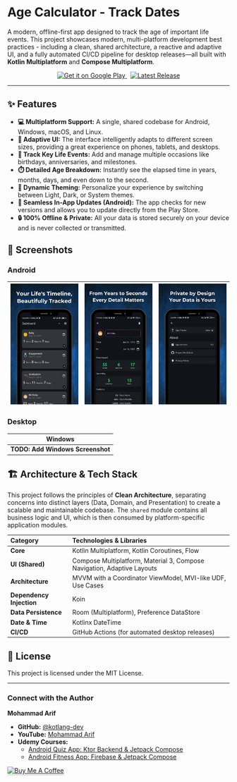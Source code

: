 # Age Calculator - Track Dates

A modern, offline-first app designed to track the age of important life events. This project showcases modern, multi-platform development best practices - including a clean, shared architecture, a reactive and adaptive UI, and a fully automated CI/CD pipeline for desktop releases—all built with **Kotlin Multiplatform** and **Compose Multiplatform**.

<p align="center">
  <a href="https://play.google.com/store/apps/details?id=com.synac.agecalculator">
    <img alt="Get it on Google Play" src="https://img.shields.io/badge/Get%20it%20on-Google%20Play-black?style=for-the-badge&logo=google-play">
  </a>
  &nbsp;
  <a href="https://github.com/kotlang-dev/AgeCalculator-TrackDates/releases/latest">
    <img alt="Latest Release" src="https://img.shields.io/github/v/release/kotlang-dev/AgeCalculator-TrackDates?style=for-the-badge&logo=github&label=Desktop%20Downloads&color=5a3ec8">
  </a>
</p>

---

## ✨ Features

* **💻 Multiplatform Support:** A single, shared codebase for Android, Windows, macOS, and Linux.
* **📱 Adaptive UI:** The interface intelligently adapts to different screen sizes, providing a great experience on phones, tablets, and desktops.
* **📅 Track Key Life Events:** Add and manage multiple occasions like birthdays, anniversaries, and milestones.
* **⏱️ Detailed Age Breakdown:** Instantly see the elapsed time in years, months, days, and even down to the second.
* **🎨 Dynamic Theming:** Personalize your experience by switching between Light, Dark, or System themes.
* **🔄 Seamless In-App Updates (Android):** The app checks for new versions and allows you to update directly from the Play Store.
* **🔒 100% Offline & Private:** All your data is stored securely on your device and is never collected or transmitted.

## 📸 Screenshots

### Android

| <img src="https://github.com/kotlang-dev/kotlang-dev.github.io/blob/main/assets/images/age-calc/age-calc-screenshot1.jpeg?raw=true" width="250"> | <img src="https://github.com/kotlang-dev/kotlang-dev.github.io/blob/main/assets/images/age-calc/age-calc-screenshot2.jpeg?raw=true" width="250"> | <img src="https://github.com/kotlang-dev/kotlang-dev.github.io/blob/main/assets/images/age-calc/age-calc-screenshot3.jpeg?raw=true" width="250"> |
| :--- | :--- | :--- |

### Desktop

| **Windows** |
| :---: |
| **TODO: Add Windows Screenshot** |

## 🏗️ Architecture & Tech Stack

This project follows the principles of **Clean Architecture**, separating concerns into distinct layers (Data, Domain, and Presentation) to create a scalable and maintainable codebase. The `shared` module contains all business logic and UI, which is then consumed by platform-specific application modules.

| **Category** | **Technologies & Libraries** |
| :--- | :--- |
| **Core** | Kotlin Multiplatform, Kotlin Coroutines, Flow |
| **UI (Shared)** | Compose Multiplatform, Material 3, Compose Navigation, Adaptive Layouts |
| **Architecture** | MVVM with a Coordinator ViewModel, MVI-like UDF, Use Cases |
| **Dependency Injection** | Koin |
| **Data Persistence** | Room (Multiplatform), Preference DataStore |
| **Date & Time** | Kotlinx DateTime |
| **CI/CD** | GitHub Actions (for automated desktop releases) |

## 📄 License

This project is licensed under the MIT License.

---

### Connect with the Author

**Mohammad Arif**

-   **GitHub:** [@kotlang-dev](https://github.com/kotlang-dev)
-   **YouTube:** [Mohammad Arif](https://www.youtube.com/@kotlang)
-   **Udemy Courses:**
    -   [Android Quiz App: Ktor Backend & Jetpack Compose](https://www.udemy.com/course/quiztime/?referralCode=D1F5E08155303110B7A4)
    -   [Android Fitness App: Firebase & Jetpack Compose](https://www.udemy.com/course/measuremate/?referralCode=B3DE352F96BC3C3E9E80)

<a href="https://ko-fi.com/mohammadarif" target="_blank"><img src="https://www.buymeacoffee.com/assets/img/custom_images/orange_img.png" alt="Buy Me A Coffee" style="height: 41px !important;width: 174px !important;box-shadow: 0px 3px 2px 0px rgba(190, 190, 190, 0.5) !important;-webkit-box-shadow: 0px 3px 2px 0px rgba(190, 190, 190, 0.5) !important;" ></a>
